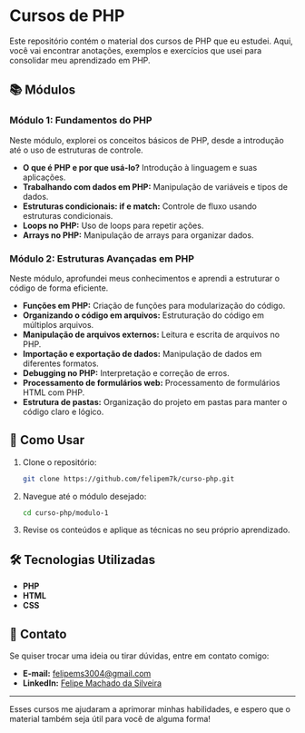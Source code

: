 # Cursos de PHP

Este repositório contém o material dos cursos de PHP que eu estudei. Aqui, você vai encontrar anotações, exemplos e exercícios que usei para consolidar meu aprendizado em PHP.

## 📚 Módulos

### Módulo 1: Fundamentos do PHP
Neste módulo, explorei os conceitos básicos de PHP, desde a introdução até o uso de estruturas de controle.

- **O que é PHP e por que usá-lo?** Introdução à linguagem e suas aplicações.
- **Trabalhando com dados em PHP:** Manipulação de variáveis e tipos de dados.
- **Estruturas condicionais: if e match:** Controle de fluxo usando estruturas condicionais.
- **Loops no PHP:** Uso de loops para repetir ações.
- **Arrays no PHP:** Manipulação de arrays para organizar dados.

### Módulo 2: Estruturas Avançadas em PHP
Neste módulo, aprofundei meus conhecimentos e aprendi a estruturar o código de forma eficiente.

- **Funções em PHP:** Criação de funções para modularização do código.
- **Organizando o código em arquivos:** Estruturação do código em múltiplos arquivos.
- **Manipulação de arquivos externos:** Leitura e escrita de arquivos no PHP.
- **Importação e exportação de dados:** Manipulação de dados em diferentes formatos.
- **Debugging no PHP:** Interpretação e correção de erros.
- **Processamento de formulários web:** Processamento de formulários HTML com PHP.
- **Estrutura de pastas:** Organização do projeto em pastas para manter o código claro e lógico.

## 🚀 Como Usar

1. Clone o repositório:
   ```bash
   git clone https://github.com/felipem7k/curso-php.git
   ```

2. Navegue até o módulo desejado:
   ```bash
   cd curso-php/modulo-1
   ```

3. Revise os conteúdos e aplique as técnicas no seu próprio aprendizado.

## 🛠 Tecnologias Utilizadas

- **PHP**
- **HTML**
- **CSS**

## 📧 Contato

Se quiser trocar uma ideia ou tirar dúvidas, entre em contato comigo:

- **E-mail:** felipems3004@gmail.com
- **LinkedIn:** [Felipe Machado da Silveira](https://www.linkedin.com/in/felipe-machado-da-silveira-380306182/)

---

Esses cursos me ajudaram a aprimorar minhas habilidades, e espero que o material também seja útil para você de alguma forma!